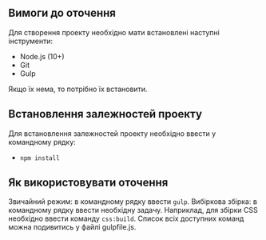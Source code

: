 ## Вимоги до оточення
Для створення проекту необхідно мати встановлені наступні інструменти:
-	Node.js (10+)
-	Git
-	Gulp

Якщо їх нема, то потрібно їх встановити.

## Встановлення залежностей проекту
Для встановлення залежностей проекту необхідно ввести у командному рядку:
-	`npm install`

## Як використовувати оточення
Звичайний режим: в командному рядку ввести `gulp`.
Вибіркова збірка: в командному рядку ввести необхідну задачу. Наприклад, для збірки CSS необхідно ввести команду `css:build`. Список всіх доступних команд можна подивитись у файлі gulpfile.js.
